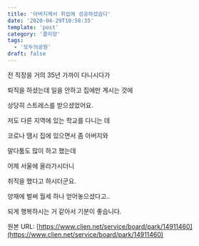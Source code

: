 ```yaml
---
title: '아버지께서 취업에 성공하셨슴다'
date: '2020-04-29T10:58:35'
template: 'post'
category: '클리앙'
tags: 
  - '모두의공원'
draft: false
---
```


전 직장을 거의 35년 가까이 다니시다가

퇴직을 하셨는데 일을 안하고 집에만 계시는 것에

상당히 스트레스를 받으셨었어요.

저도 다른 지역에 있는 학교를 다니는 데

코로나 땜시 집에 있으면서 좀 아버지와

말다툼도 많이 하고 했는데

어제 서울에 올라가시더니

취직을 했다고 하시더군요.

양재에 벌써 월세 하나 얻어놓으셨다고..

되게 행복하시는 거 같아서 기분이 좋습니다.

원본 URL: [https://www.clien.net/service/board/park/14911460](https://www.clien.net/service/board/park/14911460)